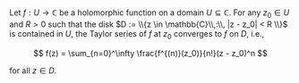 Let $f: U \to \mathbb{C}$ be a holomorphic function on a domain $U \subseteq \mathbb{C}$. For any $z_0 \in U$ and $R > 0$ such that the disk $D := \\{z \in \mathbb{C}\\,:\\, |z - z_0| < R \\}$ is contained in $U$, the Taylor series of $f$ at $z_0$ converges to $f$ on $D$, i.e.,

$$
f(z) = \sum_{n=0}^\infty \frac{f^{(n)}(z_0)}{n!}(z - z_0)^n
$$

for all $z \in D$.
